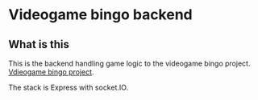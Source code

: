 # Videogame bingo backend

## What is this

This is the backend handling game logic to the videogame bingo project. [Vdieogame bingo project](https://github.com/201549BL/next-bingo-2).

The stack is Express with socket.IO.
